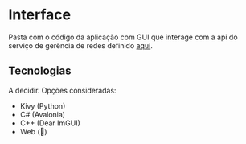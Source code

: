 # Interface 

Pasta com o código da aplicação com GUI que interage com a api
do serviço de gerência de redes definido [aqui](../service/).

## Tecnologias

A decidir. Opções consideradas:
- Kivy (Python)
- C# (Avalonia)
- C++ (Dear ImGUI)
- Web (🤢)
